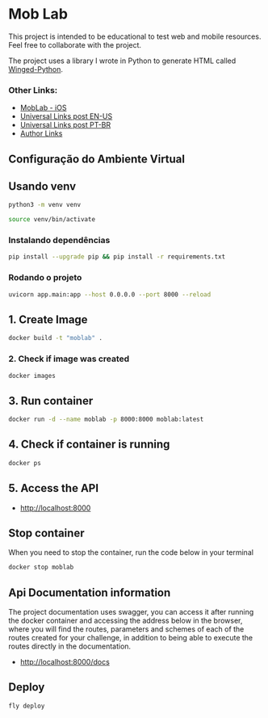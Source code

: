 # Mob Lab

This project is intended to be educational to test web and mobile resources. Feel free to collaborate with the project.

The project uses a library I wrote in Python to generate HTML called [Winged-Python](https://github.com/micheltlutz/Winged-Python).

### Other Links:

- [MobLab - iOS](https://github.com/micheltlutz/moblab-site)
- [Universal Links post EN-US](https://github.com/micheltlutz/moblab-site)
- [Universal Links post PT-BR](https://github.com/micheltlutz/moblab-site)
- [Author Links](https://linktr.ee/micheltlutz)


## Configuração do Ambiente Virtual

## Usando venv

```bash
python3 -m venv venv
```

```bash
source venv/bin/activate
```

### Instalando dependências

```bash
pip install --upgrade pip && pip install -r requirements.txt
```

### Rodando o projeto

```bash
uvicorn app.main:app --host 0.0.0.0 --port 8000 --reload
```

## 1. Create Image

```bash
docker build -t "moblab" .
```

### 2. Check if image was created

```bash
docker images
```
## 3. Run container

```bash
docker run -d --name moblab -p 8000:8000 moblab:latest
```

## 4. Check if container is running

```bash
docker ps
```

## 5. Access the API

- [http://localhost:8000](http://localhost:8000)

## Stop container

When you need to stop the container, run the code below in your terminal

```bash
docker stop moblab
```

## Api Documentation information

The project documentation uses swagger, you can access it after running the docker container and accessing the address below in the browser, where you will find the routes, parameters and schemes of each of the routes created for your challenge, in addition to being able to execute the routes directly in the documentation.

- [http://localhost:8000/docs](http://localhost:8000/docs)


## Deploy

```bash
fly deploy
```